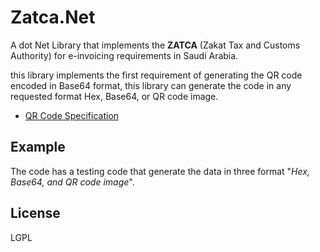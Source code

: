 # Zatca.Net

A dot Net Library that implements the **ZATCA** (Zakat Tax and Customs Authority) for e-invoicing requirements in Saudi Arabia.

this library implements the first requirement of generating the QR code encoded in Base64 format, this library can generate the code in any requested format Hex, Base64, or QR code image.

- [QR Code Specification](https://zatca.gov.sa/en/E-Invoicing/SystemsDevelopers/Documents/QRCodeCreation.pdf)

## Example

The code has a testing code that generate the data in three format "*Hex, Base64, and QR code image*".

## License

LGPL
